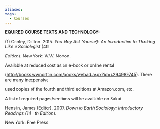 ```yaml
---
aliases: 
tags:
  - Courses
---
```

**EQUIRED COURSE TEXTS AND TECHNOLOGY:**

(1) Conley, Dalton. 2015. _You May Ask Yourself: An Introduction to Thinking Like a Sociologist_ (4th

_Edition_). New York: W.W. Norton.

Available at reduced cost as an e-book or online rental

(http://books.wwnorton.com/books/webad.aspx?id=4294989745). There are many inexpensive

used copies of the fourth and third editions at Amazon.com, etc.

A list of required pages/sections will be available on Sakai.

Henslin, James (Editor). 2007. _Down to Earth Sociology: Introductory Readings (14__th_ _Edition_).

New York: Free Press